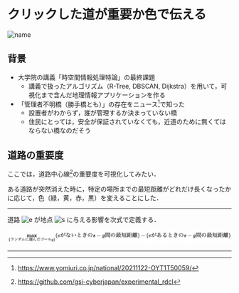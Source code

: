 # クリックした道が重要か色で伝える

![name](https://img.shields.io/badge/時空間情報処理特論-blue.svg)

## 背景

-   大学院の講義「時空間情報処理特論」の最終課題
    -   講義で扱ったアルゴリズム（R-Tree, DBSCAN, Dijkstra）を用いて，可視化まで含んだ地理情報アプリケーションを作る
-   「管理者不明橋（勝手橋とも）」の存在をニュース[^1]で知った
    -   設置者がわからず，誰が管理するか決まっていない橋
    -   住民にとっては，安全が保証されていなくても，近道のために無くてはならない橋なのだそう

[^1]: https://www.yomiuri.co.jp/national/20211122-OYT1T50059/

## 道路の重要度

ここでは，道路中心線[^2]の重要度を可視化してみたい．

ある道路が突然消えた時に，特定の場所までの最短距離がどれだけ長くなったかに応じて，色（緑，黄，赤，黒）を変えることにした．

---

道路 <img src=
"https://render.githubusercontent.com/render/math?math=%5Cdisplaystyle+e"
alt="e"> が地点 <img src=
"https://render.githubusercontent.com/render/math?math=%5Cdisplaystyle+s"
alt="s"> に与える影響を次式で定義する．

<img src=importance.png>

<!-- $$\max_{\{ランダムに選んだゴール g\}} (e がないときの s\mathrm{-}g 間の最短距離) - (e があるときの s\mathrm{-}g 間の最短距離)$$ -->

---

[^2]: https://github.com/gsi-cyberjapan/experimental_rdcl
